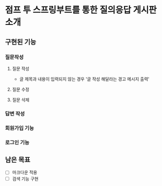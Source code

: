 # 점프 투 스프링부트를 통한 질의응답 게시판 소개
## 구현된 기능
### 질문작성
1. 질문 작성
   - 글 제목과 내용이 입력되지 않는 경우 '글 작성 해달라는 경고 메시지 출력'

2. 질문 수정
3. 질문 삭제

### 답변 작성
### 회원가입 기능
### 로그인 기능

## 남은 목표
- [ ] 마크다운 적용
- [ ] 검색 기능 구현